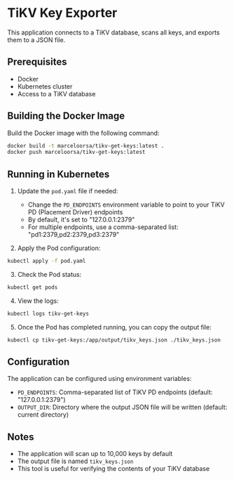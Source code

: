 # TiKV Key Exporter

This application connects to a TiKV database, scans all keys, and exports them to a JSON file.

## Prerequisites

- Docker
- Kubernetes cluster
- Access to a TiKV database

## Building the Docker Image

Build the Docker image with the following command:

```bash
docker build -t marceloorsa/tikv-get-keys:latest .
docker push marceloorsa/tikv-get-keys:latest
```

## Running in Kubernetes

1. Update the `pod.yaml` file if needed:
   - Change the `PD_ENDPOINTS` environment variable to point to your TiKV PD (Placement Driver) endpoints
   - By default, it's set to "127.0.0.1:2379"
   - For multiple endpoints, use a comma-separated list: "pd1:2379,pd2:2379,pd3:2379"

2. Apply the Pod configuration:

```bash
kubectl apply -f pod.yaml
```

3. Check the Pod status:

```bash
kubectl get pods
```

4. View the logs:

```bash
kubectl logs tikv-get-keys
```

5. Once the Pod has completed running, you can copy the output file:

```bash
kubectl cp tikv-get-keys:/app/output/tikv_keys.json ./tikv_keys.json
```

## Configuration

The application can be configured using environment variables:

- `PD_ENDPOINTS`: Comma-separated list of TiKV PD endpoints (default: "127.0.0.1:2379")
- `OUTPUT_DIR`: Directory where the output JSON file will be written (default: current directory)

## Notes

- The application will scan up to 10,000 keys by default
- The output file is named `tikv_keys.json`
- This tool is useful for verifying the contents of your TiKV database

